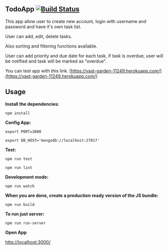 ## TodoApp [![Build Status](https://travis-ci.org/avg206/todo-app.svg?branch=master)](https://travis-ci.org/avg206/todo-app)

This app allow user to create new account, login with username and password and have it's own task list.

User can add, edit, delete tasks.

Also sorting and filtering functions available.

User can add priority and due date for each task, if task is overdue, user will be notified and task will be marked as "overdue".

You can test app with this link. [https://vast-garden-11249.herokuapp.com/](https://vast-garden-11249.herokuapp.com/)

## Usage

__Install the dependencies:__

`npm install`

__Config App:__

`export PORT=3000`

`export DB_HOST='mongodb://localhost:27017'`


__Test:__

`npm run test`

`npm run lint`

__Development mode:__

`npm run watch`

__When you are done, create a production ready version of the JS bundle:__

`npm run build`

__To run just server:__

`npm run run-server`

__Open App__

[http://localhost:3000/](http://localhost:3000/)
